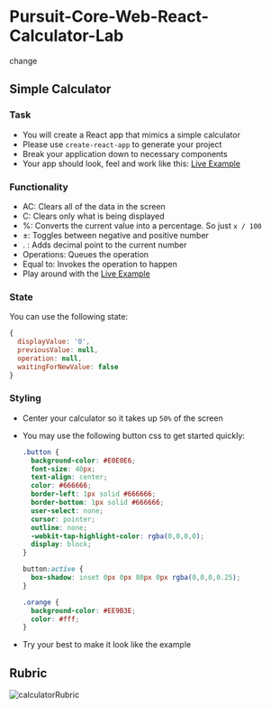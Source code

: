 # Pursuit-Core-Web-React-Calculator-Lab
change

## Simple Calculator

### Task

- You will create a React app that mimics a simple calculator
- Please use `create-react-app` to generate your project
- Break your application down to necessary components
- Your app should look, feel and work like this: [Live Example](https://wizardly-benz-647f72.netlify.com/)

### Functionality

- AC: Clears all of the data in the screen
- C: Clears only what is being displayed
- %: Converts the current value into a percentage. So just `x / 100`
- ±: Toggles between negative and positive number
- . : Adds decimal point to the current number
- Operations: Queues the operation
- Equal to: Invokes the operation to happen
- Play around with the [Live Example](https://wizardly-benz-647f72.netlify.com/)

### State

You can use the following state:

```javascript
{
  displayValue: '0',
  previousValue: null,
  operation: null,
  waitingForNewValue: false
}
```

### Styling

- Center your calculator so it takes up `50%` of the screen

- You may use the following button css to get started quickly:
  ```css
  .button {
    background-color: #E0E0E6;
    font-size: 40px;
    text-align: center;
    color: #666666;
    border-left: 1px solid #666666;
    border-bottom: 1px solid #666666;
    user-select: none;
    cursor: pointer;
    outline: none;
    -webkit-tap-highlight-color: rgba(0,0,0,0);
    display: block;
  }

  button:active {
    box-shadow: inset 0px 0px 80px 0px rgba(0,0,0,0.25);
  }

  .orange {
    background-color: #EE9B3E;
    color: #fff;
  }
  ```
- Try your best to make it look like the example


## Rubric

![calculatorRubric](./calculatorRubric.png)
